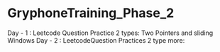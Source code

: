 # GryphoneTraining_Phase_2
Day - 1 : Leetcode Question Practice 2 types: Two Pointers and sliding Windows 
Day - 2 : LeetcodeQuestion Practices 2 type more: 
